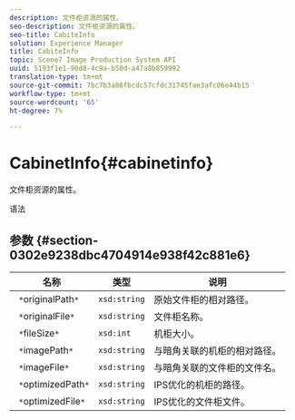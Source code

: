 ```yaml
---
description: 文件柜资源的属性。
seo-description: 文件柜资源的属性。
seo-title: CabiteInfo
solution: Experience Manager
title: CabiteInfo
topic: Scene7 Image Production System API
uuid: 5193f1e1-90d8-4c9a-b50d-a47a8b859992
translation-type: tm+mt
source-git-commit: 7bc7b3a86fbcdc57cfdc31745fae3afc06e44b15
workflow-type: tm+mt
source-wordcount: '65'
ht-degree: 7%

---
```



# CabinetInfo{#cabinetinfo}

文件柜资源的属性。

语法

## 参数 {#section-0302e9238dbc4704914e938f42c881e6}

| 名称 | 类型 | 说明 |
|---|---|---|
| ` *`originalPath`*` | `xsd:string` | 原始文件柜的相对路径。 |
| ` *`originalFile`*` | `xsd:string` | 文件柜名称。 |
| ` *`fileSize`*` | `xsd:int` | 机柜大小。 |
| ` *`imagePath`*` | `xsd:string` | 与暗角关联的机柜的相对路径。 |
| ` *`imageFile`*` | `xsd:string` | 与暗角关联的文件柜的文件名。 |
| ` *`optimizedPath`*` | `xsd:string` | IPS优化的机柜的路径。 |
| ` *`optimizedFile`*` | `xsd:string` | IPS优化的文件柜文件。 |

